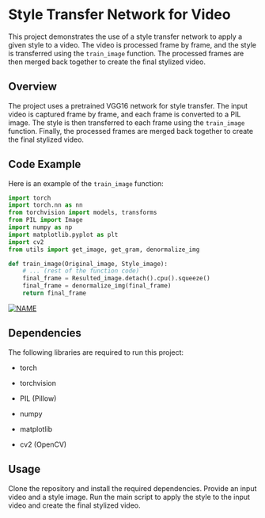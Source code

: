 # Style Transfer Network for Video

This project demonstrates the use of a style transfer network to apply a given style to a video. The video is processed frame by frame, and the style is transferred using the `train_image` function. The processed frames are then merged back together to create the final stylized video.

## Overview

The project uses a pretrained VGG16 network for style transfer. The input video is captured frame by frame, and each frame is converted to a PIL image. The style is then transferred to each frame using the `train_image` function. Finally, the processed frames are merged back together to create the final stylized video.

## Code Example

Here is an example of the `train_image` function:

```python
import torch
import torch.nn as nn
from torchvision import models, transforms
from PIL import Image
import numpy as np
import matplotlib.pyplot as plt
import cv2
from utils import get_image, get_gram, denormalize_img

def train_image(Original_image, Style_image):
    # ... (rest of the function code)
    final_frame = Resulted_image.detach().cpu().squeeze()
    final_frame = denormalize_img(final_frame)
    return final_frame
```    


[![NAME](https://www.youtube.com/embed/1wkPMUZ9vX4?start=1)](video.html)




  ## Dependencies

The following libraries are required to run this project:

 * torch

 * torchvision

 * PIL (Pillow)

 * numpy

 * matplotlib

 * cv2 (OpenCV)


 ## Usage

Clone the repository and install the required dependencies.
Provide an input video and a style image.
Run the main script to apply the style to the input video and create the final stylized video.
